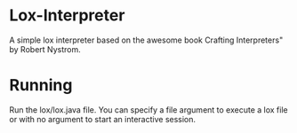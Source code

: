 # Lox-Interpreter
A simple lox interpreter based on the awesome book Crafting Interpreters" by Robert Nystrom.

# Running
Run the lox/lox.java file. You can specify a file argument to execute a lox file or with no argument to start an interactive session.

